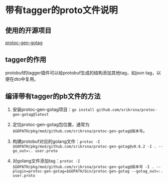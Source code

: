 # 带有tagger的proto文件说明

## 使用的开源项目
[protoc-gen-gotag](https://github.com/srikrsna/protoc-gen-gotag/)

## tagger的作用
protobuf的tagger插件可以给protobuf生成的结构添加其他tag，如json tag，以便在dto中复用。

## 编译带有tagger的pb文件的方法

1. 安装protoc-gen-gotag项目：`go install github.com/srikrsna/protoc-gen-gotag@latest`

2. 定位protoc-gen-gotag包位置，通常为`$GOPATH/pkg/mod/github.com/srikrsna/protoc-gen-gotag@版本号`。

3. 构建protobuf对应的golang文件：`protoc -I $GOPATH/pkg/mod/github.com/srikrsna/protoc-gen-gotag@v0.6.2 -I . --go_out=:. user.proto`

4. 对golang文件添加tag：`protoc -I $GOPATH/pkg/mod/github.com/srikrsna/protoc-gen-gotag@版本号 -I . --plugin=protoc-gen-gotag=$GOPATH/bin/protoc-gen-gotag --gotag_out=:. user.proto`